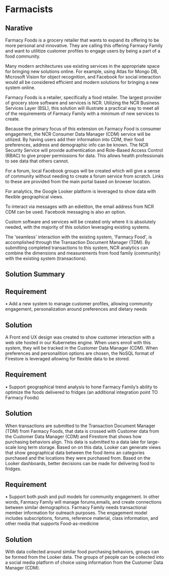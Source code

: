 # Farmacists

## Narative

Farmacy Foods is a grocery retailer that wants to expand its offering to be more personal and innovative. They are calling this offering Farmacy Family and want to utilitize customer profiles to engage users by being a part of a food community.

Many modern architectures use existing services in the appropriate space for bringing new solutions online. For example, using Atlas for Mongo DB, Microsoft Vision for object recognition, and Facebook for social interaction would all be considered efficient and modern solutions for bringing a new system online.

Farmacy Foods is a retailer, specifically a food retailer. The largest provider of grocery store software and services is NCR. Utilizing the NCR Business Services Layer (BSL), this solution will illustrate a practical way to meet all of the requirements of Farmacy Family with a minimum of new services to create.

Because the primary focus of this extension on Farmacy Food is consumer engagement, the NCR Consumer Data Manager (CDM) service will be utilized. By having users add their information into CDM, their food preferences, address and demographic info can be known. The NCR Security Service will provide authentication and Role-Based Access Control (RBAC) to give proper permissions for data. This allows health professionals to see data that others cannot.

For a forum, local Facebook groups will be created which will give a sense of community without needing to create a forum service from scratch. Links to these are provided from the main portal based on browser location.

For analytics, the Google Looker platform is leveraged to show data with flexible geographical views.

To interact via messages with an edietiton, the email address from NCR CDM can be used. Facebook messaging is also an option.

Custom software and services will be created only where it is absolutely needed, with the majority of this solution leveraging existing systems.

The 'seamless' interaction with the existing system, 'Farmacy Food', is accomplished through the Transaction Document Manager (TDM). By submitting completed transactions to this system, NCR analytics can combine the dimensions and measurements from food family (community) with the existing system (transactions).

## Solution Summary

## Requirement

• Add a new system to manage customer profiles, allowing community 
engagement, personalization around preferences and dietary needs

## Solution

A Front end UX design was created to show customer interaction with a web site hosted in our Kubernetes engine. When users enroll with this system, they will be tracked in the Customer Data Manager (CDM). When preferences and personalition options are chosen, the NoSQL format of Firestore is leveraged allowing for flexible data to be stored.

## Requirement

• Support geographical trend analysis to hone Farmacy Family’s ability to 
optimize the foods delivered to fridges (an additional integration point TO 
Farmacy Foods)

## Solution

When transactions are submitted to the Transaction Document Manager (TDM) from Farmacy Foods, that data is crossed with Customer data from the Customer Data Manager (CDM) and Firestore that shows how purchasing behaviors align. This data is submitted to a data lake for large-scale long term storage. Based on on this data, Looker can generate views that show geographical data between the food items an categories purchased and the locations they were purchased from. Based on the Looker dashboards, better decisions can be made for delivering food to fridges.

## Requirement

• Support both push and pull models for community engagement. In other 
words, Farmacy Family will manage forums,emails, and create connections 
between similar demographics. Farmacy Family needs transactional member 
information for outreach purposes. The engagement model includes 
subscriptions, forums, reference material, class information, and other media 
that supports Food-as-medicine

## Solution

With data collected around similar food purchasing behaviors, groups can be formed from the Looker data. The groups of people can be collected into a social media platform of choice using information from the Customer Data Manager (CDM).
